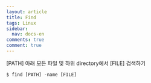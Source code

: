 ```yaml
---
layout: article
title: Find
tags: Linux
sidebar:
  nav: docs-en
comments: true
comment: true
---
```


[PATH] 아래 모든 파일 및 하위 directory에서 [FILE] 검색하기 <br>

    $ find [PATH] -name [FILE]
